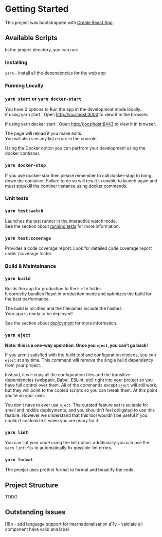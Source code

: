 # Getting Started

This project was bootstrapped with [Create React App](https://github.com/facebook/create-react-app).

## Available Scripts

In the project directory, you can run:

### Installing

`yarn` - Install all the dependencies for the web app

### Funning Locally

### `yarn start` or `yarn docker-start`

You have 2 options to Run the app in the development mode locally.\
if using yarn start
, Open [http://localhost:3000](http://localhost:3000) to view it in the browser.

if using yarn docker start
, Open [http://localhost:8443](http://localhost:8443) to view it in browser.

The page will reload if you make edits.\
You will also see any lint errors in the console.

Using the Docker option you can perfrom your development using the docker contianer.

### `yarn docker-stop`

If you use docker-star then please remember to call docker-stop to bring down the container.
Failure to do so will result in unable to launch again and must stop/kill the continer instance using docker commands.

### Unit tests

### `yarn test:watch`

Launches the test runner in the interactive watch mode.\
See the section about [running tests](https://facebook.github.io/create-react-app/docs/running-tests) for more information.

### `yarn test:coverage`

Provides a code coverage report. Look for detailed code coverage report under /coverage folder.

### Build & Maintainance

### `yarn build`

Builds the app for production to the `build` folder.\
It correctly bundles React in production mode and optimizes the build for the best performance.

The build is minified and the filenames include the hashes.\
Your app is ready to be deployed!

See the section about [deployment](https://facebook.github.io/create-react-app/docs/deployment) for more information.

### `yarn eject`

**Note: this is a one-way operation. Once you `eject`, you can’t go back!**

If you aren’t satisfied with the build tool and configuration choices, you can `eject` at any time. This command will remove the single build dependency from your project.

Instead, it will copy all the configuration files and the transitive dependencies (webpack, Babel, ESLint, etc) right into your project so you have full control over them. All of the commands except `eject` will still work, but they will point to the copied scripts so you can tweak them. At this point you’re on your own.

You don’t have to ever use `eject`. The curated feature set is suitable for small and middle deployments, and you shouldn’t feel obligated to use this feature. However we understand that this tool wouldn’t be useful if you couldn’t customize it when you are ready for it.

### `yarn lint`

You can lint your code using the lint option. additionally you can use the `yarn lint:fix` to automatically fix possible lint errors.

### `yarn format`

The proejct uses prettier format to format and beautify the code.

## Project Structure

TODO

## Outstanding Issues

i18n - add language support for internationalisation
a11y - valdiate all component have valid aria label
